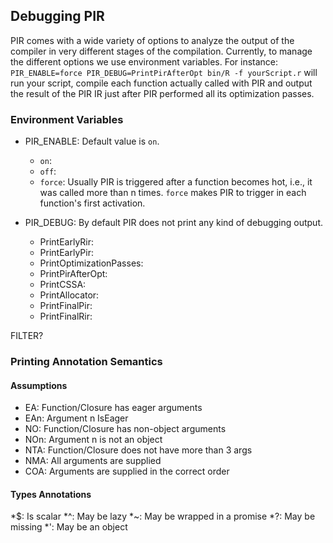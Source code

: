 ## Debugging PIR
PIR comes with a wide variety of options to analyze the output of the compiler in very different
stages of the compilation. Currently, to manage the different options we use environment 
variables. For instance: `PIR_ENABLE=force PIR_DEBUG=PrintPirAfterOpt bin/R -f yourScript.r`
will run your script, compile each function actually called with PIR and output the result
of the PIR IR just after PIR performed all its optimization passes.

### Environment Variables

* PIR_ENABLE: Default value is `on`.
    * `on`: 
    * `off`: 
    * `force`: Usually PIR is triggered after a function becomes hot, i.e., it was called more than 
               n times. `force` makes PIR to trigger in each function's first activation.

* PIR_DEBUG: By default PIR does not print any kind of debugging output. 
    * PrintEarlyRir:
    * PrintEarlyPir:
    * PrintOptimizationPasses:
    * PrintPirAfterOpt:
    * PrintCSSA:
    * PrintAllocator:
    * PrintFinalPir:
    * PrintFinalRir: 

FILTER?

### Printing Annotation Semantics

#### Assumptions
* EA: Function/Closure has eager arguments
* EAn: Argument n IsEager
* NO: Function/Closure has non-object arguments
* NOn: Argument n is not an object
* NTA: Function/Closure does not have more than 3 args
* NMA: All arguments are supplied
* COA: Arguments are supplied in the correct order

#### Types Annotations
*$: Is scalar
*^: May be lazy
*~: May be wrapped in a promise
*?: May be missing
*': May be an object
    
